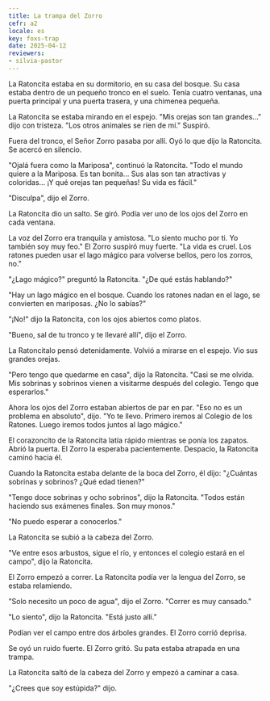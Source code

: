 ```yaml
---
title: La trampa del Zorro
cefr: a2
locale: es
key: foxs-trap
date: 2025-04-12
reviewers:
- silvia-pastor
---
```


La Ratoncita estaba en su dormitorio, en su casa del bosque. Su casa estaba dentro de un pequeño tronco en el suelo. Tenía cuatro ventanas, una puerta principal y una puerta trasera, y una chimenea pequeña.

La Ratoncita se estaba mirando en el espejo. "Mis orejas son tan grandes..." dijo con tristeza. "Los otros animales se ríen de mí." Suspiró.

Fuera del tronco, el Señor Zorro pasaba por allí. Oyó lo que dijo la Ratoncita. Se acercó en silencio.

"Ojalá fuera como la Mariposa", continuó la Ratoncita. "Todo el mundo quiere a la Mariposa. Es tan bonita... Sus alas son tan atractivas y coloridas... ¡Y qué orejas tan pequeñas! Su vida es fácil."

"Disculpa", dijo el Zorro.

La Ratoncita dio un salto. Se giró. Podía ver uno de los ojos del Zorro en cada ventana.

La voz del Zorro era tranquila y amistosa. "Lo siento mucho por ti. Yo también soy muy feo." El Zorro suspiró muy fuerte. "La vida es cruel. Los ratones pueden usar el lago mágico para volverse bellos, pero los zorros, no."

"¿Lago mágico?" preguntó la Ratoncita. "¿De qué estás hablando?"

"Hay un lago mágico en el bosque. Cuando los ratones nadan en el lago, se convierten en mariposas. ¿No lo sabías?"

"¡No!" dijo la Ratoncita, con los ojos abiertos como platos.

"Bueno, sal de tu tronco y te llevaré allí", dijo el Zorro.

La Ratoncitalo pensó detenidamente. Volvió a mirarse en el espejo. Vio sus grandes orejas.

"Pero tengo que quedarme en casa", dijo la Ratoncita. "Casi se me olvida. Mis sobrinas y sobrinos vienen a visitarme después del colegio. Tengo que esperarlos."

Ahora los ojos del Zorro estaban abiertos de par en par. "Eso no es un problema en absoluto", dijo. "Yo te llevo. Primero iremos al Colegio de los Ratones. Luego iremos todos juntos al lago mágico."

El corazoncito de la Ratoncita latía rápido mientras se ponía los zapatos. Abrió la puerta. El Zorro la esperaba pacientemente. Despacio, la Ratoncita caminó hacia él.

Cuando la Ratoncita estaba delante de la boca del Zorro, él dijo: "¿Cuántas sobrinas y sobrinos? ¿Qué edad tienen?"

"Tengo doce sobrinas y ocho sobrinos", dijo la Ratoncita. "Todos están haciendo sus exámenes finales. Son muy monos."

"No puedo esperar a conocerlos."

La Ratoncita se subió a la cabeza del Zorro.

"Ve entre esos arbustos, sigue el río, y entonces el colegio estará en el campo", dijo la Ratoncita.

El Zorro empezó a correr. La Ratoncita podía ver la lengua del Zorro, se estaba relamiendo.

"Solo necesito un poco de agua", dijo el Zorro. "Correr es muy cansado."

"Lo siento", dijo la Ratoncita. "Está justo allí."

Podían ver el campo entre dos árboles grandes. El Zorro corrió deprisa.

Se oyó un ruido fuerte. El Zorro gritó. Su pata estaba atrapada en una trampa.

La Ratoncita saltó de la cabeza del Zorro y empezó a caminar a casa.

"¿Crees que soy estúpida?" dijo.